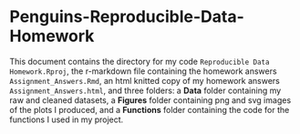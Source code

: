 # Penguins-Reproducible-Data-Homework

This document contains the directory for my code ```Reproducible Data Homework.Rproj```, the r-markdown file containing the homework answers ```Assignment_Answers.Rmd```, an html knitted copy of my homework answers ```Assignment_Answers.html```, and three folders: a **Data** folder containing my raw and cleaned datasets, a **Figures** folder containing png and svg images of the plots I produced, and a **Functions** folder containing the code for the functions I used in my project. 
